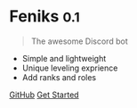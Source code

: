 
# Feniks <small>0.1</small>

> The awesome Discord bot

- Simple and lightweight
- Unique leveling exprience
- Add ranks and roles

[GitHub](https://github.com/phpfeniks)
[Get Started](#feniks)